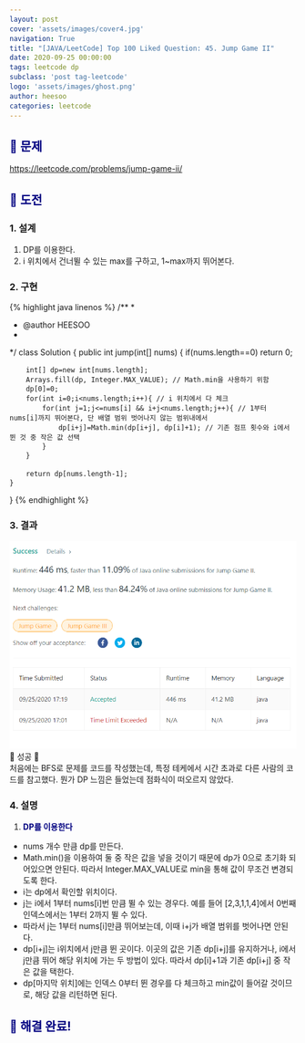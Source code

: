 ```yaml
---
layout: post
cover: 'assets/images/cover4.jpg'
navigation: True
title: "[JAVA/LeetCode] Top 100 Liked Question: 45. Jump Game II"
date: 2020-09-25 00:00:00
tags: leetcode dp
subclass: 'post tag-leetcode'
logo: 'assets/images/ghost.png'
author: heesoo
categories: leetcode
---
```

## <span style="color:navy">👀 문제</span>
<https://leetcode.com/problems/jump-game-ii/>

## <span style="color:navy">👊 도전</span>

### 1. 설계
1. DP를 이용한다.
2. i 위치에서 건너뛸 수 있는 max를 구하고, 1~max까지 뛰어본다.

### 2. 구현 
{% highlight java linenos %}
/**
 *
 * @author HEESOO
 *
 */
class Solution {
    public int jump(int[] nums) {
        if(nums.length==0) return 0;
        
        int[] dp=new int[nums.length];
        Arrays.fill(dp, Integer.MAX_VALUE); // Math.min을 사용하기 위함
        dp[0]=0;
        for(int i=0;i<nums.length;i++){ // i 위치에서 다 체크
            for(int j=1;j<=nums[i] && i+j<nums.length;j++){ // 1부터 nums[i]까지 뛰어본다, 단 배열 범위 벗어나지 않는 범위내에서
                dp[i+j]=Math.min(dp[i+j], dp[i]+1); // 기존 점프 횟수와 i에서 뛴 것 중 작은 값 선택
            }
        }
        
        return dp[nums.length-1];
    }
}
{% endhighlight %}

### 3. 결과
![실행결과](./assets/images/200925_2.PNG)
🤟 성공 🤟   
처음에는 BFS로 문제를 코드를 작성했는데, 특정 테케에서 시간 초과로 다른 사람의 코드를 참고했다. 뭔가 DP 느낌은 들었는데 점화식이 떠오르지 않았다.

### 4. 설명
1. **<span style="color:navy">DP를 이용한다</span>**
- nums 개수 만큼 dp를 만든다.
- Math.min()을 이용하여 둘 중 작은 값을 넣을 것이기 때문에 dp가 0으로 초기화 되어있으면 안된다. 따라서 Integer.MAX_VALUE로 min을 통해 값이 무조건 변경되도록 한다.
- i는 dp에서 확인할 위치이다.
- j는 i에서 1부터 nums[i]번 만큼 뛸 수 있는 경우다. 예를 들어 [2,3,1,1,4]에서 0번째 인덱스에서는 1부터 2까지 뛸 수 있다.
- 따라서 j는 1부터 nums[i]만큼 뛰어보는데, 이때 i+j가 배열 범위를 벗어나면 안된다.
- dp[i+j]는 i위치에서 j만큼 뛴 곳이다. 이곳의 값은 기존 dp[i+j]를 유지하거나, i에서 j만큼 뛰어 해당 위치에 가는 두 방법이 있다. 따라서 dp[i]+1과 기존 dp[i+j] 중 작은 값을 택한다.
- dp[마지막 위치]에는 인덱스 0부터 뛴 경우를 다 체크하고 min값이 들어갈 것이므로, 해당 값을 리턴하면 된다.

  
## <span style="color:navy">👏 해결 완료!</span>
